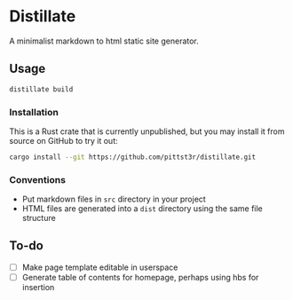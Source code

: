 # Distillate

A minimalist markdown to html static site generator.

## Usage

```sh
distillate build
```

### Installation

This is a Rust crate that is currently unpublished, but you may install it from source on GitHub to try it out:

```sh
cargo install --git https://github.com/pittst3r/distillate.git
```

### Conventions

- Put markdown files in `src` directory in your project
- HTML files are generated into a `dist` directory using the same file structure

## To-do

- [ ] Make page template editable in userspace
- [ ] Generate table of contents for homepage, perhaps using hbs for insertion
